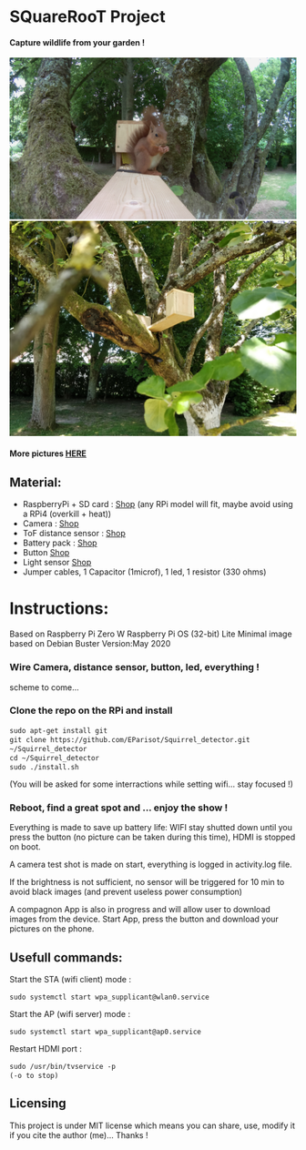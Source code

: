 # SQuareRooT Project
#### Capture wildlife from your garden !

![](imgs/1591654076.6840587.jpg)
![](imgs/download_20200602_151311.jpg)

#### More pictures [HERE](https://photos.app.goo.gl/eW7Maa1WmrSnC65B8)

## Material:
* RaspberryPi + SD card : [Shop](https://www.amazon.fr/Raspberry-Pi-3-Mod%C3%A8le-B-Carte-m%C3%A8re/dp/B07BDR5PDW/ref=sr_1_10?__mk_fr_FR=%C3%85M%C3%85%C5%BD%C3%95%C3%91&dchild=1&keywords=raspberry&qid=1591701953&s=computers&sr=1-10)
(any RPi model will fit, maybe avoid using a RPi4 (overkill + heat))
* Camera : [Shop](https://www.amazon.fr/Raspberry-160%C2%B0Fisheye-Camera-Longruner-Adjustable-Focus/dp/B074W6TPHF/ref=sr_1_5?__mk_fr_FR=%C3%85M%C3%85%C5%BD%C3%95%C3%91&dchild=1&keywords=raspberry+pi+camera+fisheye&qid=1594744665&s=computers&sr=1-5)
* ToF distance sensor : [Shop](https://www.amazon.fr/gp/product/B07RWT9D5Z/ref=ppx_yo_dt_b_asin_title_o07_s00?ie=UTF8&psc=1)
* Battery pack : [Shop](https://www.amazon.fr/gp/product/B07HK5VGB6/ref=ppx_yo_dt_b_asin_title_o00_s00?ie=UTF8&psc=1)
* Button [Shop](https://www.amazon.fr/AZDelivery-Interrupteur-capteur-dinterrupteur-Arduino/dp/B089QK4XLR/ref=bbp_recs_dp_dt_1/257-4051293-5651547?_encoding=UTF8&pd_rd_i=B07DPSMRJ6&pd_rd_r=c0ee2955-ff45-4b5e-82aa-37a583ebaa29&pd_rd_w=6mDj2&pd_rd_wg=bJZ3K&pf_rd_p=c4d255f6-5d10-4c39-9dc8-d12aa0a8b41d&pf_rd_r=850SJQ1W4SW9WB5JTN8Q&refRID=850SJQ1W4SW9WB5JTN8Q&th=1 )
* Light sensor [Shop](https://www.amazon.fr/Photor%C3%A9sistances-GL5539-30K-90K-d%C3%A9pendant-lumi%C3%A8re/dp/B01EZZMLOI/ref=bbp_recs_dp_dt_14?_encoding=UTF8&pd_rd_i=B01EZZMLOI&pd_rd_r=6f7f80fd-d129-4488-8cc5-06dad9d953d3&pd_rd_w=jHot5&pd_rd_wg=m3krl&pf_rd_p=c4d255f6-5d10-4c39-9dc8-d12aa0a8b41d&pf_rd_r=XME3CPC169JASQZ5ETMR&psc=1&refRID=XME3CPC169JASQZ5ETMR)
* Jumper cables, 1 Capacitor (1microf), 1 led, 1 resistor (330 ohms)


# Instructions:

Based on Raspberry Pi Zero W
Raspberry Pi OS (32-bit) Lite
Minimal image based on Debian Buster
Version:May 2020


### Wire Camera, distance sensor, button, led, everything !

scheme to come...

### Clone the repo on the RPi and install
```
sudo apt-get install git
git clone https://github.com/EParisot/Squirrel_detector.git ~/Squirrel_detector
cd ~/Squirrel_detector
sudo ./install.sh
```
(You will be asked for some interractions while setting wifi... stay focused !)

### Reboot, find a great spot and ... enjoy the show ! 

Everything is made to save up battery life: WIFI stay shutted down until you press the button (no picture can be taken during this time), HDMI is stopped on boot.

A camera test shot is made on start, everything is logged in activity.log file.

If the brightness is not sufficient, no sensor will be triggered for 10 min to avoid black images (and prevent useless power consumption)

A compagnon App is also in progress and will allow user to download images from the device. Start App, press the button and download your pictures on the phone.

## Usefull commands:
Start the STA (wifi client) mode :
```
sudo systemctl start wpa_supplicant@wlan0.service
```
Start the AP (wifi server) mode :
```
sudo systemctl start wpa_supplicant@ap0.service
```
Restart HDMI port :
```
sudo /usr/bin/tvservice -p
(-o to stop)
```

## Licensing
This project is under MIT license which means you can share, use, modify it if you cite the author (me)... Thanks !

